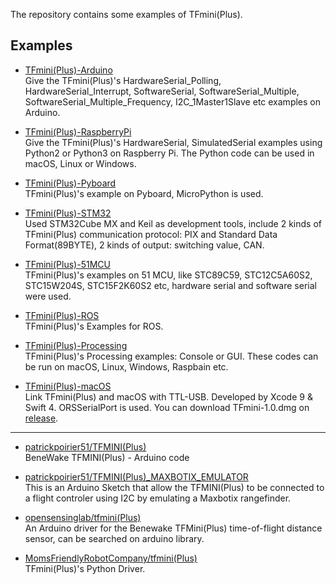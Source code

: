 The repository contains some examples of TFmini(Plus).

## Examples

- [TFmini(Plus)-Arduino](https://github.com/TFmini/TFmini-Arduino)
<br>Give the TFmini(Plus)'s HardwareSerial_Polling, HardwareSerial_Interrupt, SoftwareSerial, SoftwareSerial_Multiple, SoftwareSerial_Multiple_Frequency, I2C_1Master1Slave etc examples on Arduino. 

- [TFmini(Plus)-RaspberryPi](https://github.com/TFmini/TFmini-RaspberryPi)
<br>Give the TFmini(Plus)'s HardwareSerial, SimulatedSerial examples using Python2 or Python3 on Raspberry Pi.  The Python code can be used in macOS, Linux or Windows.  

- [TFmini(Plus)-Pyboard](https://github.com/TFmini/TFmini-Pyboard)
<br>TFmini(Plus)'s example on Pyboard, MicroPython is used. 

- [TFmini(Plus)-STM32](https://github.com/TFmini/TFmini-STM32)
<br>Used STM32Cube MX and Keil as development tools, include 2 kinds of TFmini(Plus) communication protocol: PIX and Standard Data Format(89BYTE), 2 kinds of output: switching value, CAN.  

- [TFmini(Plus)-51MCU](https://github.com/TFmini/TFmini-51MCU)
<br>TFmini(Plus)'s examples on 51 MCU, like STC89C59, STC12C5A60S2, STC15W204S, STC15F2K60S2 etc, hardware serial and software serial were used.   

- [TFmini(Plus)-ROS](https://github.com/TFmini/TFmini-ROS)
<br>TFmini(Plus)'s Examples for ROS.  

- [TFmini(Plus)-Processing](https://github.com/TFmini/TFmini-Processing)
<br>TFmini(Plus)'s Processing examples: Console or GUI. These codes can be run on macOS, Linux, Windows, Raspbain etc.  

- [TFmini(Plus)-macOS](https://github.com/TFmini/TFmini-macOS)
<br>Link TFmini(Plus) and macOS with TTL-USB. Developed by Xcode 9 & Swift 4. ORSSerialPort is used. You can download TFmini-1.0.dmg on [release](https://github.com/TFmini/TFmini-macOS/releases).   

---

- [patrickpoirier51/TFMINI(Plus)](https://github.com/patrickpoirier51/TFMINI)
<br>BeneWake TFMINI(Plus) - Arduino code

- [patrickpoirier51/TFMINI(Plus)_MAXBOTIX_EMULATOR](https://github.com/patrickpoirier51/TFMINI_MAXBOTIX_EMULATOR)
<br>This is an Arduino Sketch that allow the TFMINI(Plus) to be connected to a flight controler using I2C by emulating a Maxbotix rangefinder.

- [opensensinglab/tfmini(Plus)](https://github.com/opensensinglab/tfmini)
<br>An Arduino driver for the Benewake TFMini(Plus) time-of-flight distance sensor, can be searched on arduino library.  

- [MomsFriendlyRobotCompany/tfmini(Plus)](https://github.com/MomsFriendlyRobotCompany/tfmini)
<br>TFmini(Plus)'s Python Driver. 
